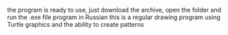the program is ready to use, just download the archive, open the folder and run the .exe file
program in Russian
this is a regular drawing program using Turtle graphics and the ability to create patterns
